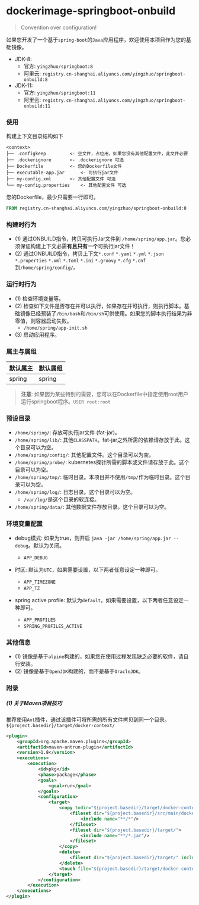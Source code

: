 # dockerimage-springboot-onbuild

> Convention over configuration!

如果您开发了一个基于`spring-boot`的`Java`应用程序，欢迎使用本项目作为您的基础镜像。

 * JDK-8:  
    * 官方: `yingzhuo/springboot:8`
    * 阿里云: `registry.cn-shanghai.aliyuncs.com/yingzhuo/springboot-onbuild:8`
 * JDK-11: 
    * 官方: `yingzhuo/springboot:11` 
    * 阿里云: `registry.cn-shanghai.aliyuncs.com/yingzhuo/springboot-onbuild:11`

### 使用

构建上下文目录结构如下

```
<context>
├── .configkeep			<- 空文件，占位用，如果您没有其他配置文件，此文件必要
├── .dockerignore		<- .dockerignore 可选
├── Dockerfile			<- 您的Dockerfile文件
├── executable-app.jar		<- 可执行jar文件
├── my-config.xml		<- 其他配置文件 可选
└── my-config.properties	<- 其他配置文件 可选
```

您的Dockerfile，最少只需要一行即可。

```Dockerfile
FROM registry.cn-shanghai.aliyuncs.com/yingzhuo/springboot-onbuild:8
```

### 构建时行为

* (1) 通过ONBUILD指令，拷贝可执行Jar文件到 `/home/spring/app.jar`。您必须保证构建上下文必需**有且只有一个**可执行jar文件！
* (2) 通过ONBUILD指令，拷贝上下文`*.conf` `*.yaml` `*.yml` `*.json` `*.properties` `*.xml` `*.toml` `*.ini` `*.groovy` `*.cfg` `*.cnf`到`/home/spring/config/`。

### 运行时行为

* (1) 检查环境变量等。
* (2) 检查如下文件是否存在并可以执行，如果存在并可执行，则执行脚本。基础镜像已经预装了`/bin/bash`和`/bin/sh`可供使用。如果您的脚本执行结果为非零值，则容器启动失败。
   * `/home/spring/app-init.sh`
* (3) 启动应用程序。

### 属主与属组

默认属主 | 默认属组 |
--------|---------|
spring  | spring  |

> **注意**: 如果因为某些特别的需要，您可以在Dockerfile中指定使用root用户运行springboot程序。`USER root:root`

### 预设目录

* `/home/spring/`: 存放可执行jar文件 (fat-jar)。
* `/home/spring/lib/`: 其他`CLASSPATH`。fat-jar之外所需的依赖请存放于此。这个目录可以为空。
* `/home/spring/config/`: 其他配置文件。这个目录可以为空。
* `/home/spring/probe/`: kubernetes探针所需的脚本或文件请存放于此。这个目录可以为空。
* `/home/spring/tmp/`: 临时目录。本项目并不使用`/tmp/`作为临时目录。这个目录可以为空。
* `/home/spring/log/`: 日志目录。这个目录可以为空。
  * `/var/log/`是这个目录的软连接。
* `/home/spring/data/`: 其他数据文件存放目录。这个目录可以为空。

### 环境变量配置

* debug模式: 如果为true，则开启 `java -jar /home/spring/app.jar --debug`。默认为关闭。
  * `APP_DEBUG`

* 时区: 默认为`UTC`，如果需要设置，以下两者任意设定一种即可。
  * `APP_TIMEZONE` 
  * `APP_TZ`

* spring active profile: 默认为`default`，如果需要设置，以下两者任意设定一种即可。
  * `APP_PROFILES`
  * `SPRING_PROFILES_ACTIVE`

### 其他信息

* (1) 镜像是基于`alpine`构建的，如果您在使用过程发现缺乏必要的软件，请自行安装。
* (2) 镜像是基于`OpenJDK`构建的，而不是基于`OracleJDK`。

### 附录

##### (1) 关于Maven项目技巧

推荐使用`Ant`插件，通过该插件可将所需的所有文件拷贝到同一个目录。`${project.basedir}/target/docker-context/`

```xml
<plugin>
    <groupId>org.apache.maven.plugins</groupId>
    <artifactId>maven-antrun-plugin</artifactId>
    <version>1.8</version>
    <executions>
        <execution>
            <id>pkg</id>
            <phase>package</phase>
            <goals>
                <goal>run</goal>
            </goals>
            <configuration>
                <target>
                    <copy todir="${project.basedir}/target/docker-context/" force="true">
                        <fileset dir="${project.basedir}/src/main/docker">
                            <include name="**/*"/>
                        </fileset>
                        <fileset dir="${project.basedir}/target/">
                            <include name="**/*.jar"/>
                        </fileset>
                    </copy>
                    <delete>
                        <fileset dir="${project.basedir}/target/" includes="*.jar*"/>
                    </delete>
                    <touch file="${project.basedir}/target/docker-context/.configkeep"/>
                </target>
            </configuration>
        </execution>
    </executions>
</plugin>
```
